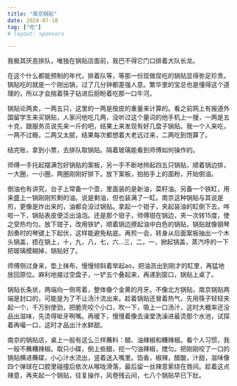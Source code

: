 ```yaml
---
title: "南京锅贴"
date: 2024-07-10
tag: ["吃"]
# layout: sponsors

---
```


我极其厌恶排队，唯独在锅贴店面前，我巴不得它门口排着大队长龙。

在这个什么都能预制的年代，排着队等，等那一份现做现吃的锅贴显得弥足珍贵。锅贴吃的就是一个刚出锅，过了几分钟都差强人意。繁华里的宝总也是懂得这个道理的，所以才会揣着筷子钻进后厨盼着吃那一口牛河。

锅贴论两卖，一两五只，这里的一两是按皮的重量来计算的。看之前网上有报道外国留学生来买锅贴，人家问他吃几两，没听过这个量词的他手机上一搜，一两是五十克，跟服务员说先来一斤的吧，结果上来发现有好几盘子锅贴。我一个人来吃，一两不过瘾，二两又太腻，结果每次都想着大老远过来，二两吃到饱算了。

结完账，拿到小票，去排队取锅贴。隔着玻璃能看到师傅如何操作的。

师傅一手托起摆满包好锅贴的案板，另一手不断地拎起四五只锅贴，顺着锅边排，一大圈，一小圈，两圈刚刚好排下。放下案板，拍拍手上的面粉，开始倒油。

倒油也有讲究，台子上常备一个壶，里面装的是新油，菜籽油。另备一个铁缸，用来盛上一锅刚刚煎剩的油。说是剩油，但也装满了一缸。南京这种锅贴与其说是煎，更像是炸出来的，油都会没过锅贴。拿起一个钳子，夹起装油的缸倒下去，哗啦一下，锅贴表皮便泛出油泡。还是那个钳子，师傅钳在锅边，夹一次转15度，使之受热均匀。放下钳子，改用铁铲，顺着锅边撩起油中白色的锅贴，锅贴就像钢琴刮奏时的琴键上下起伏，这样能避免粘底。再煎一会，转身从后面案板抽出一个木头锅盖，捂在锅上，十，九，八，七，六…三，二，一，掀起锅盖，蒸汽呼的一下把玻璃模糊掉，锅贴好了。

师傅侧过身来，垫上抹布，慢慢倾斜着举起ao，把油沥出到刚才的缸里，再猛地放回原位。麻利地接过空盘子，一铲五个叠起来，再递到窗口，锅贴上桌了。

锅贴长条状，两端向一侧弯着，整体像个金黄的月牙。不像北方锅贴，南京锅贴两端是封口的，可能是为了不让汤汁流出来。趁着锅贴还冒着热气，先用筷子轻轻夹起一个，千万别使劲，把脆壳咬个小口，吹一下，吸上一口汤汁，这时大概率还没品出滋味，先烫得呲牙咧嘴。再缓下，慢慢着像去澡堂洗澡进最烫那个水池，试探着再嘬一口，这时才品出汁水鲜甜。

南京的锅贴店，桌上一般有这么三样蘸料：醋、油辣椒和糟辣椒。看个人习惯，我一般不蘸糟辣椒。取只小碟，倒上些醋，挖一勺油辣椒，搅匀。把刚刚咬了一口的锅贴横进蘸碟，小心汁水流出，竖着送入嘴里。馅香，椒辣，醋酸，汁甜，滋味像四个弹球在口腔里碰撞后依次从喉咙滑落，最后留一丝辣意萦绕在唇间。趁着这点辣意，再夹起一个锅贴，往复操作，风卷残云间，七八个锅贴早已下肚。